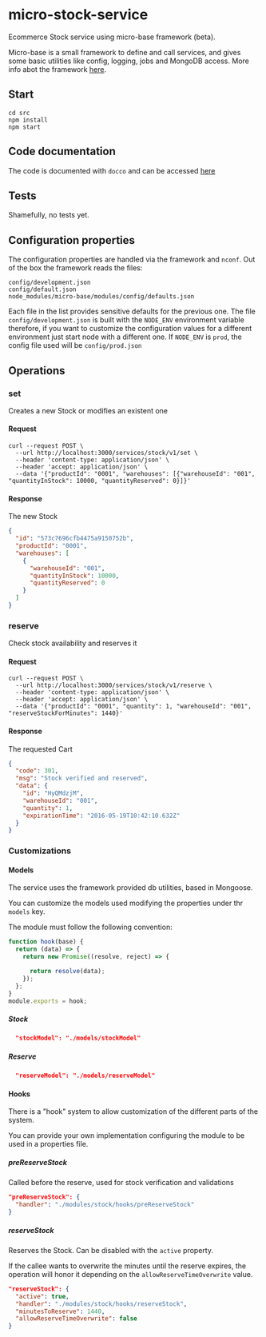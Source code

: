 # micro-stock-service

Ecommerce Stock service using micro-base framework (beta).

Micro-base is a small framework to define and call services, and gives some basic utilities like config, logging, jobs and MongoDB access.
More info abot the framework [here](https://github.com/ncornag/micro-base/tree/develop).

## Start

```
cd src
npm install
npm start
```

## Code documentation

The code is documented with `docco` and can be accessed [here](https://rawgit.com/ncornag/micro-stock-service/develop/docs/index.js.html)

## Tests

Shamefully, no tests yet.

## Configuration properties

The configuration properties are handled via the framework and `nconf`. Out of the box the framework
reads the files:

```
config/development.json
config/default.json
node_modules/micro-base/modules/config/defaults.json
```

Each file in the list provides sensitive defaults for the previous one.
The file `config/development.json` is built with the `NODE_ENV` environment variable therefore, if
you want to customize the configuration values for a different environment just start node with a
different one.
If `NODE_ENV` is `prod`, the config file used will be `config/prod.json`

## Operations

### set

Creates a new Stock or modifies an existent one

#### Request

```shell
curl --request POST \
  --url http://localhost:3000/services/stock/v1/set \
  --header 'content-type: application/json' \
  --header 'accept: application/json' \
  --data '{"productId": "0001", "warehouses": [{"warehouseId": "001", "quantityInStock": 10000, "quantityReserved": 0}]}'
```

#### Response

The new Stock

```json
{
  "id": "573c7696cfb4475a9150752b",
  "productId": "0001",
  "warehouses": [
    {
      "warehouseId": "001",
      "quantityInStock": 10000,
      "quantityReserved": 0
    }
  ]
}
```

### reserve

Check stock availability and reserves it

#### Request

```shell
curl --request POST \
  --url http://localhost:3000/services/stock/v1/reserve \
  --header 'content-type: application/json' \
  --header 'accept: application/json' \
  --data '{"productId": "0001", "quantity": 1, "warehouseId": "001", "reserveStockForMinutes": 1440}'
```

#### Response

The requested Cart

```json
{
  "code": 301,
  "msg": "Stock verified and reserved",
  "data": {
    "id": "HyQMdzjM",
    "warehouseId": "001",
    "quantity": 1,
    "expirationTime": "2016-05-19T10:42:10.632Z"
  }
}
```

### Customizations

#### Models

The service uses the framework provided db utilities, based in Mongoose.

You can customize the models used modifying the properties under thr `models` key.

The module must follow the following convention:

```javascript
function hook(base) {
  return (data) => {
    return new Promise((resolve, reject) => {

      return resolve(data);
    });
  };
}
module.exports = hook;
```

##### Stock

```json
  "stockModel": "./models/stockModel"
```

##### Reserve

```json
  "reserveModel": "./models/reserveModel"
```

#### Hooks

There is a "hook" system to allow customization of the different parts of the system.

You can provide your own implementation configuring the module to be used in a properties file.

##### preReserveStock

Called before the reserve, used for stock verification and validations

```json
"preReserveStock": {
  "handler": "./modules/stock/hooks/preReserveStock"
}

```
##### reserveStock

Reserves the Stock. Can be disabled with the `active` property.

If the callee wants to overwrite the minutes until the reserve expires, the operation will honor it
depending on the `allowReserveTimeOverwrite` value.

```json
"reserveStock": {
  "active": true,
  "handler": "./modules/stock/hooks/reserveStock",
  "minutesToReserve": 1440,
  "allowReserveTimeOverwrite": false
}
```
